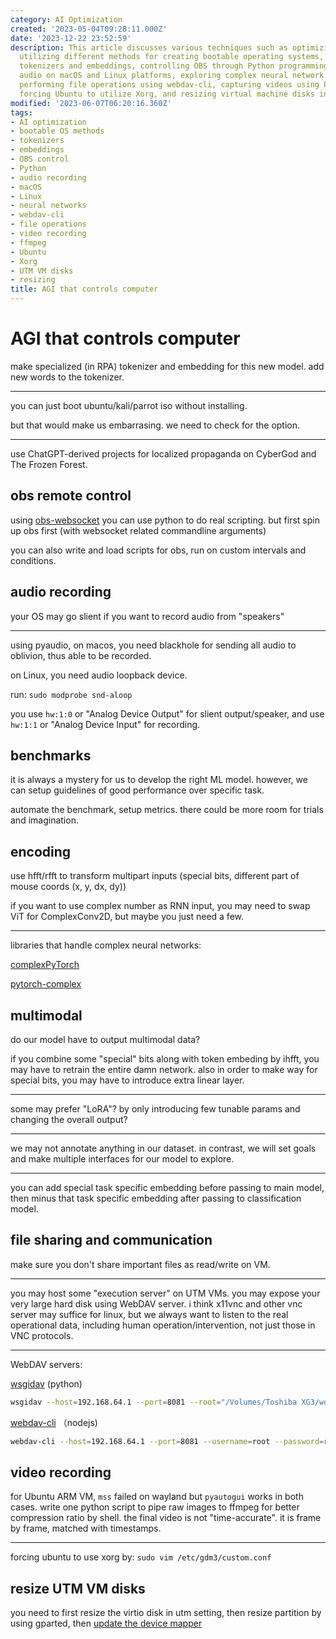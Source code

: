 ```yaml
---
category: AI Optimization
created: '2023-05-04T09:28:11.000Z'
date: '2023-12-22 23:52:59'
description: This article discusses various techniques such as optimizing AI models,
  utilizing different methods for creating bootable operating systems, working with
  tokenizers and embeddings, controlling OBS through Python programming, recording
  audio on macOS and Linux platforms, exploring complex neural network libraries,
  performing file operations using webdav-cli, capturing videos using Python and ffmpeg,
  forcing Ubuntu to utilize Xorg, and resizing virtual machine disks in UTM.
modified: '2023-06-07T06:20:16.360Z'
tags:
- AI optimization
- bootable OS methods
- tokenizers
- embeddings
- OBS control
- Python
- audio recording
- macOS
- Linux
- neural networks
- webdav-cli
- file operations
- video recording
- ffmpeg
- Ubuntu
- Xorg
- UTM VM disks
- resizing
title: AGI that controls computer
---
```


# AGI that controls computer

make specialized (in RPA) tokenizer and embedding for this new model. add new words to the tokenizer.

----

you can just boot ubuntu/kali/parrot iso without installing.

but that would make us embarrasing. we need to check for the option.

----

use ChatGPT-derived projects for localized propaganda on CyberGod and The Frozen Forest.

## obs remote control

using [obs-websocket](https://github.com/obsproject/obs-websocket) you can use python to do real scripting. but first spin up obs first (with websocket related commandline arguments)

you can also write and load scripts for obs, run on custom intervals and conditions.

## audio recording

your OS may go slient if you want to record audio from "speakers"

----

using pyaudio, on macos, you need blackhole for sending all audio to oblivion, thus able to be recorded.

on Linux, you need audio loopback device.

run: `sudo modprobe snd-aloop`

you use `hw:1:0` or "Analog Device Output" for slient output/speaker, and use `hw:1:1` or "Analog Device Input" for recording.

## benchmarks

it is always a mystery for us to develop the right ML model. however, we can setup guidelines of good performance over specific task.

automate the benchmark, setup metrics. there could be more room for trials and imagination.

## encoding

use hfft/rfft to transform multipart inputs (special bits, different part of mouse coords (x, y, dx, dy))

if you want to use complex number as RNN input, you may need to swap ViT for ComplexConv2D, but maybe you just need a few.

----

libraries that handle complex neural networks:

[complexPyTorch](https://github.com/wavefrontshaping/complexPyTorch)

[pytorch-complex](https://github.com/soumickmj/pytorch-complex)

## multimodal

do our model have to output multimodal data?

if you combine some "special" bits along with token embeding by ihfft, you may have to retrain the entire damn network. also in order to make way for special bits, you may have to introduce extra linear layer.

----

some may prefer "LoRA"? by only introducing few tunable params and changing the overall output?

----

we may not annotate anything in our dataset. in contrast, we will set goals and make multiple interfaces for our model to explore.

----

you can add special task specific embedding before passing to main model, then minus that task specific embedding after passing to classification model.

## file sharing and communication

make sure you don't share important files as read/write on VM.

----

you may host some "execution server" on UTM VMs. you may expose your very large hard disk using WebDAV server. i think x11vnc and other vnc server may suffice for linux, but we always want to listen to the real operational data, including human operation/intervention, not just those in VNC protocols.

----

WebDAV servers:

[wsgidav](https://github.com/mar10/wsgidav) (python)

```bash
wsgidav --host=192.168.64.1 --port=8081 --root="/Volumes/Toshiba XG3/works/agi_computer_control"  --auth=anonymous
```

[webdav-cli](https://github.com/svtslv/webdav-cli) （nodejs)

```bash
webdav-cli --host=192.168.64.1 --port=8081 --username=root --password=root --path="/Volumes/Toshiba XG3/works/agi_computer_control"
```

## video recording

for Ubuntu ARM VM, `mss` failed on wayland but `pyautogui` works in both cases. write one python script to pipe raw images to ffmpeg for better compression ratio by shell. the final video is not "time-accurate". it is frame by frame, matched with timestamps.

----

forcing ubuntu to use xorg by: `sudo vim /etc/gdm3/custom.conf`

## resize UTM VM disks

you need to first resize the virtio disk in utm setting, then resize partition by using gparted, then [update the device mapper](https://www.albertyw.com/note/resizing-ubuntu-utm#:~:text=For%20an%20Ubuntu%20guest%20OS%20running%20a%20default,be%20corrected%20by%20w%20%28rite%29%20warning%20More%20items)
